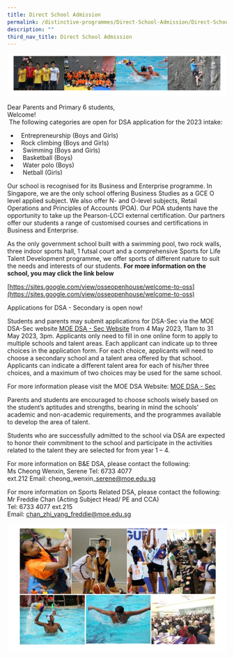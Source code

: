 ```yaml
---
title: Direct School Admission
permalink: /distinctive-programmes/Direct-School-Admission/Direct-School-Admission/
description: ""
third_nav_title: Direct School Admission
---
```

![](/images/School%20Programmes/Distinctive%20Programmes/DSA/DSA01.png)

Dear Parents and Primary 6 students,  
Welcome!  
 The following categories are open for DSA application for the 2023 intake:  
*   Entrepreneurship (Boys and Girls)
*   Rock climbing (Boys and Girls) 
*    Swimming (Boys and Girls) 
*    Basketball (Boys) 
*    Water polo (Boys)        
*    Netball (Girls)

Our school is recognised for its Business and Enterprise programme. In Singapore, we are the only school offering Business Studies as a GCE O level applied subject. We also offer N- and O-level subjects, Retail Operations and Principles of Accounts (POA). Our POA students have the opportunity to take up the Pearson-LCCI external certification. Our partners offer our students a range of customised courses and certifications in Business and Enterprise. 

As the only government school built with a swimming pool, two rock walls, three indoor sports hall, 1 futsal court and a comprehensive Sports for Life Talent Development programme, we offer sports of different nature to suit the needs and interests of our students. **For more information on the school, you may click the link below** 

[https://sites.google.com/view/osseopenhouse/welcome-to-oss](https://sites.google.com/view/osseopenhouse/welcome-to-oss)  

Applications for DSA - Secondary is open now!

Students and parents may submit applications for DSA-Sec via the MOE DSA-Sec website [MOE DSA - Sec Website](https://www.moe.gov.sg/dsa-sec) from 4 May 2023, 11am to 31 May 2023, 3pm. Applicants only need to fill in one online form to apply to multiple schools and talent areas. Each applicant can indicate up to three choices in the application form. For each choice, applicants will need to choose a secondary school and a talent area offered by that school. Applicants can indicate a different talent area for each of his/her three choices, and a maximum of two choices may be used for the same school.

For more information please visit the MOE DSA Website: [MOE DSA - Sec](https://www.moe.gov.sg/dsa-sec)
  





Parents and students are encouraged to choose schools wisely based on the student’s aptitudes and strengths, bearing in mind the schools’ academic and non-academic requirements, and the programmes available to develop the area of talent.

Students who are successfully admitted to the school via DSA are expected to honor their commitment to the school and participate in the activities related to the talent they are selected for from year 1 – 4.

  

  

For more information on B&E DSA, please contact the following:  
Ms Cheong Wenxin, Serene Tel: 6733 4077 ext.212 Email: cheong\_wenxin\_serene@moe.edu.sg

  
For more information on Sports Related DSA, please contact the following:  
Mr Freddie Chan (Acting Subject Head/ PE and CCA)  
Tel: 6733 4077 ext.215  
Email: [chan_zhi_yang_freddie@moe.edu.sg](mailto:chan_zhi_yang_freddie@moe.edu.sg)

![](/images/School%20Programmes/Distinctive%20Programmes/DSA/DSA02.png)
